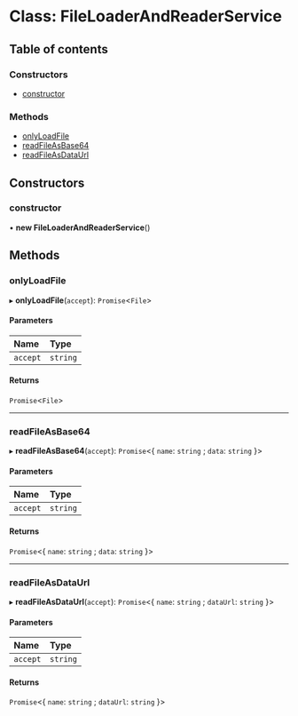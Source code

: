 # Class: FileLoaderAndReaderService

## Table of contents

### Constructors

- [constructor](FileLoaderAndReaderService.md#constructor)

### Methods

- [onlyLoadFile](FileLoaderAndReaderService.md#onlyloadfile)
- [readFileAsBase64](FileLoaderAndReaderService.md#readfileasbase64)
- [readFileAsDataUrl](FileLoaderAndReaderService.md#readfileasdataurl)

## Constructors

### constructor

• **new FileLoaderAndReaderService**()

## Methods

### onlyLoadFile

▸ **onlyLoadFile**(`accept`): `Promise`<`File`\>

#### Parameters

| Name | Type |
| :------ | :------ |
| `accept` | `string` |

#### Returns

`Promise`<`File`\>

___

### readFileAsBase64

▸ **readFileAsBase64**(`accept`): `Promise`<{ `name`: `string` ; `data`: `string`  }\>

#### Parameters

| Name | Type |
| :------ | :------ |
| `accept` | `string` |

#### Returns

`Promise`<{ `name`: `string` ; `data`: `string`  }\>

___

### readFileAsDataUrl

▸ **readFileAsDataUrl**(`accept`): `Promise`<{ `name`: `string` ; `dataUrl`: `string`  }\>

#### Parameters

| Name | Type |
| :------ | :------ |
| `accept` | `string` |

#### Returns

`Promise`<{ `name`: `string` ; `dataUrl`: `string`  }\>
